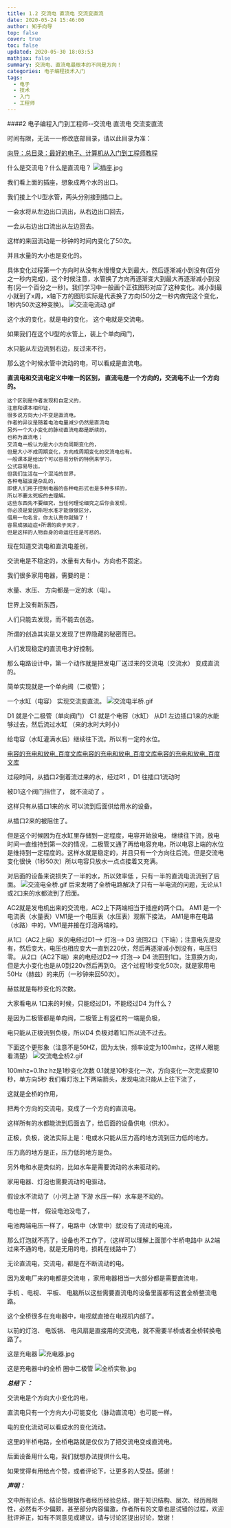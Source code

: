 ```yaml
---
title: 1.2 交流电 直流电 交流变直流
date: 2020-05-24 15:46:00
author: 知乎向导
top: false
cover: true
toc: false
updated: 2020-05-30 18:03:53
mathjax: false
summary: 交流电、直流电最根本的不同是方向！
categories: 电子编程技术入门
tags:
  - 电子
  - 技术
  - 入门
  - 工程师
---
```


####2 电子编程入门到工程师--交流电 直流电 交流变直流


时间有限，无法一一修改底部目录，请以此目录为准：

 [向导：总目录：最好的电子、计算机从入门到工程师教程](https://zhuanlan.zhihu.com/p/35894131)

什么是交流电？什么是直流电？
![插座.jpg](https://i.loli.net/2020/02/01/f6iRxVdWqwBGaOL.jpg)

我们看上面的插座，想象成两个水的出口。

我们接上个U型水管，两头分别接到插口上。

一会水将从左边出口流出，从右边出口回去，

一会从右边出口流出从左边回去。

这样的来回流动是一秒钟的时间内变化了50次。

并且水量的大小也是变化的。

具体变化过程第一个方向时从没有水慢慢变大到最大，然后逐渐减小到没有(百分之一秒内完成)，这个时候注意，水管换了方向再逐渐变大到最大再逐渐减小到没有(另一个百分之一秒)。我们学习中一般画个正弦图形对应了这种变化。减小到最小就到了x周，x轴下方的图形实际是代表换了方向(50分之一秒内做完这个变化，1秒内50次这种变换)。
![交流电流动.gif](https://i.loli.net/2020/02/01/n32kW9cPCmzpb5Q.gif)

这个水的变化，就是电的变化， 这个电就是交流电。



如果我们在这个U型的水管上，装上个单向阀门，

水只能从左边流到右边，反过来不行，

那么这个时候水管中流动的电，可以看成是直流电。



**直流电和交流电定义中唯一的区别，
直流电是一个方向的，交流电不止一个方向的。**



```
这个区别是作者发现和自定义的，
注意和课本相印证，
很多说方向大小不变是直流电，
作者的异议是随着电池电量减少仍然是直流电
另外一个大小变化的脉动直流电都是断续的，
也称为直流电；
交流电一般认为是大小方向周期变化的，
但是大小不成周期变化，方向成周期变化的交流电也有。
一般课本是给出个可以容易分析的特例来学习，
公式容易导出，
但我们生活在一个混沌的世界，
各种电磁波是杂乱的，
即使人们用于控制电器的各种电形式也是多种多样的，
所以不要太死板的去理解。
这些东西先不要细究，当任何理论细究之后你会发现，
你必须是爱因斯坦水准才能做做区分，
借用一句名言，你太认真你就输了！
容易成强迫症+所谓的疯子天才，
但是这样的人物自身的命运往往是可悲的。
```




现在知道交流电和直流电差别，

交流电是不稳定的，水量有大有小，方向也不固定。

我们很多家用电器，需要的是：

水量、水压、 方向都是一定的水（电）。



世界上没有新东西，

人们只能去发现，而不能去创造。

所谓的创造其实是又发现了世界隐藏的秘密而已。



人们发现稳定的直流电才好控制。



那么电路设计中，第一个动作就是把发电厂送过来的交流电（交流水） 变成直流的。

简单实现就是一个单向阀（二极管）；

一个水缸（电容） 实现交流变直流。
![交流电半桥.gif](https://i.loli.net/2020/02/01/zJDVjqfno4kUlsi.gif)

D1 就是个二极管（单向阀门）
C1 就是个电容（水缸）
从D1 左边插口1来的水能够过去，然后流过水缸 （来的水时大时小）

给电容（水缸灌满水后）继续往下流。所以有一定的水位。



[电容的充电和放电_百度文库电容的充电和放电_百度文库电容的充电和放电_百度文库](https://wenku.baidu.com/view/83e75482e53a580216fcfefb.html)



过段时间，从插口2倒着流过来的水，经过R1 ，D1 往插口1流动时

被D1这个阀门挡住了， 就不流动了 。



这样只有从插口1来的水 可以流到后面供给用水的设备。

从插口2来的被阻住了。

但是这个时候因为在水缸里存储到一定程度，电容开始放电， 继续往下流，放电时间一直维持到第一次的情况，二极管又通了再给电容充电，所以电容上端的水位是维持到一定程度的。这样水就是稳定的，并且只有一个方向往后流。但是交流电变化很快（1秒50次）所以电容只放水一点点接着又充满。

对后面的设备来说损失了一半的水，所以效率低 ，只有一半的直流电流流到了后面。
![交流电全桥.gif](https://i.loli.net/2020/02/01/C8t6kxqyNB2QSY4.gif)
后来发明了全桥电路解决了只有一半电流的问题，无论从1 或2口来的水都流到了后面。




AC2就是发电机出来的交流电，AC2上下两端相当于插座的两个口。
AM1 是一个电流表（水量表）VM1是一个电压表（水压表）观察下接法，
AM1是串在电路（水路）中的，VM1是并接在灯泡两端的。


从1口（AC2上端）来的电经过D1--> 灯泡--> D3 流回2口（下端）；注意电先是没有，然后变大，电压也相应变大一直到220伏，然后再逐渐减小到没有，电压归零。
从2口（AC2下端）来的电经过D2--> 灯泡--> D4 流回到1口。注意换方向，但是大小变化也是从0到220v然后再到0。
这个过程1秒变化50次，就是家用电 50Hz（赫兹）的来历（一秒钟来回50次）。

赫兹就是每秒变化的次数。



大家看电从 1口来的时候，只能经过D1，不能经过D4 为什么？

是因为二极管都是单向阀，二极管上有竖杠的一端是负极，

电只能从正极流到负极，所以D4 负极对着1口所以流不过去。

下面这个更形象（注意不是50HZ，因为太快，频率设定为100mhz，这样人眼能看清楚）
![交流电全桥2.gif](https://i.loli.net/2020/02/01/I6hlcvwJyeYdi8t.gif)

100mhz=0.1hz hz是1秒变化次数 0.1就是10秒变化一次，方向变化一次完成要10秒，单方向5秒
我们看灯泡上下两端箭头，发现电流只能从上往下流了，

这就是全桥的作用，

把两个方向的交流电，变成了一个方向的直流电。



这样所有的水都能流到后面去了，给后面的设备供电（供水）。

正极，负极，说法实际上是：电或水只能从压力高的地方流到压力低的地方。

压力高的地方是正，压力低的地方是负。



另外电和水是类似的，比如水车是需要流动的水来驱动的。

家用电器、灯泡也需要流动的电驱动。

假设水不流动了（小河上游 下游 水压一样）水车是不动的。



电也是一样， 假设电池没电了，

电池两端电压一样了，电路中（水管中）就没有了流动的电流，

那么灯泡就不亮了，设备也不工作了，（这样可以理解上面那个半桥电路中 从2端过来不通的电，就是无用的电，损耗在线路中了）



无论直流电，交流电，都是在不断流动的电。



因为发电厂来的电都是交流电 ，家用电器相当一大部分都是需要直流电，

手机 、电视、 平板、 电脑所以这些需要直流电的设备里面都有这套全桥整流电路。

这个全桥很多在充电器中，电视就直接在电视机内部了。



以前的灯泡、 电饭锅、 电风扇是直接用的交流电，就不需要半桥或者全桥转换电路了。



这是充电器
![充电器.jpg](https://i.loli.net/2020/02/01/NDR5WbpKysduLCo.jpg)



这是充电器中的全桥 圈中二极管
![全桥实物.jpg](https://i.loli.net/2020/02/01/c5xIpHiRqDGfUP2.jpg)







***总结下 ：***

交流电是个方向大小变化的电，

直流电只有一个方向大小可能变化（脉动直流电）也可能一样。

电的变化流动可以看成水的变化流动。

这里的半桥电路，全桥电路就是仅仅为了把交流电变成直流电。

后面设备用什么电，我们就想办法提供什么电。

如果觉得有用给点个赞，或者评论下，让更多的人受益。感谢！

***声明：***

文中所有论点、结论皆根据作者经历经验总结，限于知识结构、层次、经历局限性，必然有不少偏颇，甚至部分内容偏激，作者所有的文章也是试错的过程，欢迎批评斧正，如有不同意见或建议，请与讨论区提出讨论，致谢！
